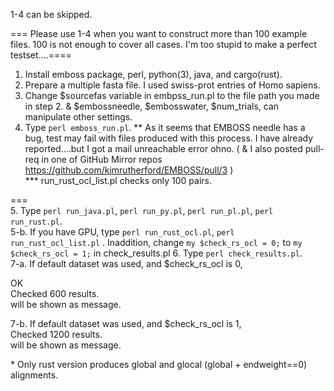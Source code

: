 1-4 can be skipped.

=== Please use 1-4 when you want to construct more than 100 example files. 100 is not enough to cover all cases. I'm too stupid to make a perfect testset....====
1. Install emboss package, perl, python(3), java, and cargo(rust).
2. Prepare a multiple fasta file. I used swiss-prot entries of Homo sapiens.
3. Change \$sourcefas variable in embpss_run.pl to the file path you made in step 2. & \$embossneedle, \$embosswater, \$num_trials, can manipulate other settings.
4. Type `perl emboss_run.pl`.
\** As it seems that EMBOSS needle has a bug, test may fail with files produced with this process. I have already reported....but I got a mail unreachable error ohno. ( & I also posted pull-req in one of GitHub Mirror repos https://github.com/kimrutherford/EMBOSS/pull/3 )   
\*** run_rust_ocl_list.pl checks only 100 pairs.  


===  
5. Type `perl run_java.pl`, `perl run_py.pl`, `perl run_pl.pl`, `perl run_rust.pl`.  
5-b. If you have GPU, type `perl run_rust_ocl.pl`, `perl run_rust_ocl_list.pl` . Inaddition, change `my $check_rs_ocl = 0;` to `my $check_rs_ocl = 1;` in check_results.pl
6. Type `perl check_results.pl`.  
7-a. If default dataset was used, and  $check_rs_ocl is 0,  

OK  
Checked 600 results.  
will be shown as message.  

7-b. If default dataset was used, and  $check_rs_ocl is 1,  
Checked 1200 results.  
will be shown as message.  

\* Only rust version produces global and glocal (global + endweight==0) alignments.
